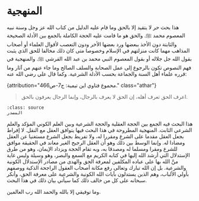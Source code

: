 # المنهجية

هذا بحث حر لا يتقيد إلا بالحق وما قام عليه الدليل من كتاب الله عز وجل وسنة نبيه المعصوم محمد ﷺ.
والحق هو ما قامت عليه الحجة الكاملة بالجمع بين الأدلة الصحيحة والثابتة دون الأخذ ببعضها ورد بعضها الأخر ودون التعصب لأقوال العلماء أو أصحاب
المذاهب مهما كانت منزلتهم في الإسلام وخصوصا متى كان ذلك مخالفا للحق الذي يثبت بقول الله
جل جلاله أو بقول المعصوم النبي محمد بن عبد الله القرشي ﷺ. والمنهجية في فهم النصوص تكون بالرجوع إلى عمل الصحابة والسلف الصالح وما جاء عنهم من آثار وما قرره علماء أهل السنة والجماعة بحسب الأدلة الشرعية. وكما قال علي رضي الله عنه:

{attribution="محموع فتاوي اين تيمية: ج7-ص466." class="athar"}
> اعرف الحق تعرف أهله، إن الحق لا يعرف بالرجال، وإنما الرجال يعرفون بالحق.

```{button-link} https://example.com
:class: source
المصدر
```

هذا البحث فيه الجمع بين الحجة العقلية والحجة الشرعية وبين
العلم الكوني المؤكد والعلم الشرعي الثابت. المنهجية المطروحة في هذا البحث
فيها يتوافق العقل مع النقل. لا إفراط بجعل العقل مقدما على الشرع ومقررا
له، ولا تفريط بجعل الشرع مستغنيا عن العقل ومضادا له. وإنما الوسط بين ذلك
وهو أن العقل الرجيح الغير معاند في الحقيقة موافق للشرع ومقرا ومسلما له ومصدقا به، وبه تقام
الحجة ويزداد الإيمان، وهو من طرق الإستدلال التي أرشد الله إليها في كتابه
الكريم مع السمع والبصر، وهو وسيلة وليس غاية منَّ الله بها على عباده
المكلفين لمعرفة الحق والهدى من مصادر الإستدلال الكونية والشرعية. بل إن
الله تبارك وتعالى رفع مكانة أصحاب العقول الراجحة الذكية ووصفهم بأولي الألباب،
وهم الذين يستدلون بآيات الله الكونية والشرعية على معرفة الحق، وأنكر سبحانه على كل
من خالف ذلك كما سيأتي بيان ذلك في هذا البحث.

وما توفيقي إلا بالله والحمد الله رب العالمين.
